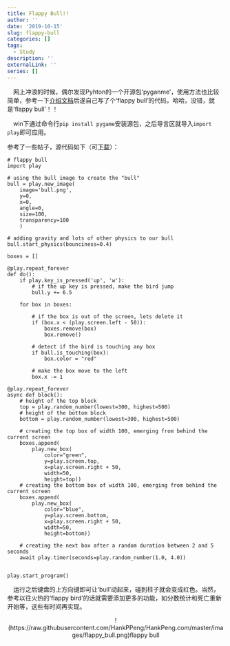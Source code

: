 ```yaml
---
title: Flappy Bull!!
author: ''
date: '2019-10-15'
slug: flappy-bull
categories: []
tags:
  - Study
description: ''
externalLink: ''
series: []
---
```

&emsp;网上冲浪的时候，偶尔发现Pyhton的一个开源包‘pyganme’，使用方法也比较简单，参考一下[介绍文档](https://github.com/pygame/pygame)后遂自己写了个‘flappy bull’的代码，哈哈，没错，就是‘flappy bull’！！

&emsp;win下通过命令行`pip install pygame`安装源包，之后导言区就导入`import play`即可应用。

参考了一些帖子，源代码如下（可[下载](https://raw.githubusercontent.com/HankPPeng/HankPeng.com/master/images/flappy_bull.7z)）：

```
# flappy bull
import play

# using the bull image to create the "bull"
bull = play.new_image(
    image='bull.png',
    y=0,
    x=0,
    angle=0,
    size=100,
    transparency=100
    )

# adding gravity and lots of other physics to our bull
bull.start_physics(bounciness=0.4)

boxes = []

@play.repeat_forever
def do():
    if play.key_is_pressed('up', 'w'):
        # if the up key is pressed, make the bird jump
        bull.y += 6.5

    for box in boxes:

        # if the box is out of the screen, lets delete it
        if (box.x < (play.screen.left - 50)):
            boxes.remove(box)
            box.remove()

        # detect if the bird is touching any box
        if bull.is_touching(box):
            box.color = "red"

        # make the box move to the left
        box.x -= 1

@play.repeat_forever
async def block():
    # height of the top block
    top = play.random_number(lowest=300, highest=500)
    # height of the bottom block
    bottom = play.random_number(lowest=300, highest=500)

    # creating the top box of width 100, emerging from behind the current screen
    boxes.append(
        play.new_box(
            color="green",
            y=play.screen.top,
            x=play.screen.right + 50,
            width=50,
            height=top))
    # creating the bottom box of width 100, emerging from behind the current screen
    boxes.append(
        play.new_box(
            color="blue",
            y=play.screen.bottom,
            x=play.screen.right + 50,
            width=50,
            height=bottom))

    # creating the next box after a random duration between 2 and 5 seconds
    await play.timer(seconds=play.random_number(1.0, 4.0))


play.start_program()
```
&emsp;运行之后键盘的上方向键即可让‘bull’动起来，碰到柱子就会变成红色。当然，参考以往火热的‘flappy bird’的话就需要添加更多的功能，如分数统计和死亡重新开始等，这些有时间再实现。

<div align="center">
!(https://raw.githubusercontent.com/HankPPeng/HankPeng.com/master/images/flappy_bull.png)flappy bull
</div>
